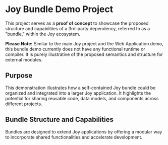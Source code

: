 # Joy Bundle Demo Project

This project serves as a **proof of concept** to showcase the proposed structure and capabilities of a 3rd-party dependency, referred to as a "bundle," within the Joy ecosystem.

**Please Note:** Similar to the main Joy project and the Web Application demo, this bundle demo currently does not have any functional runtime or compiler. It is purely illustrative of the proposed semantics and structure for external modules.

## Purpose

This demonstration illustrates how a self-contained Joy bundle could be organized and integrated into a larger Joy application. It highlights the potential for sharing reusable code, data models, and components across different projects.

## Bundle Structure and Capabilities

Bundles are designed to extend Joy applications by offering a modular way to incorporate shared functionalities and accelerate development.
